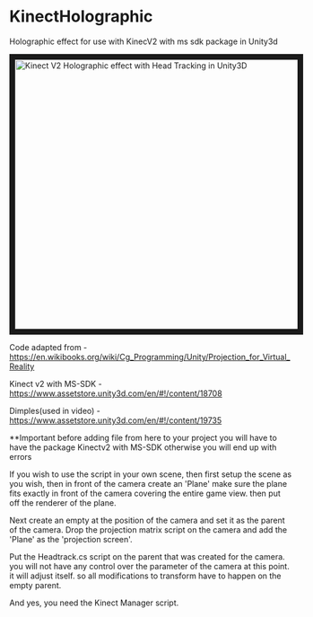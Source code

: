 # KinectHolographic
Holographic effect for use with KinecV2 with ms sdk package in Unity3d


<a href="http://www.youtube.com/watch?feature=player_embedded&v=4s51IIjSQsw
" target="_blank"><img src="http://img.youtube.com/vi/4s51IIjSQsw/0.jpg" 
alt="Kinect V2 Holographic effect with Head Tracking in Unity3D " width="640" height="480" border="10" /></a>


Code adapted from - https://en.wikibooks.org/wiki/Cg_Programming/Unity/Projection_for_Virtual_Reality

Kinect v2 with MS-SDK - https://www.assetstore.unity3d.com/en/#!/content/18708


Dimples(used in video) - https://www.assetstore.unity3d.com/en/#!/content/19735

**Important before adding file from here to your project  you will have to have the package Kinectv2 with MS-SDK 
otherwise you will end up with errors

If you wish to use the script in your own scene, then first setup the scene as you wish,
then in front of the camera create an 'Plane' make sure the plane fits exactly in front of the camera covering the entire game view. then put off the renderer of the plane.

Next create an empty at the position of the camera and set it as the parent of the camera.
Drop the projection matrix script on the camera and add the 'Plane' as the 'projection screen'.

Put the Headtrack.cs script on the parent that was created for the camera. you will not have any control over the parameter of the camera at this point. it will adjust itself. so all modifications to transform have to happen on the empty parent.

And yes, you need the Kinect Manager script.
